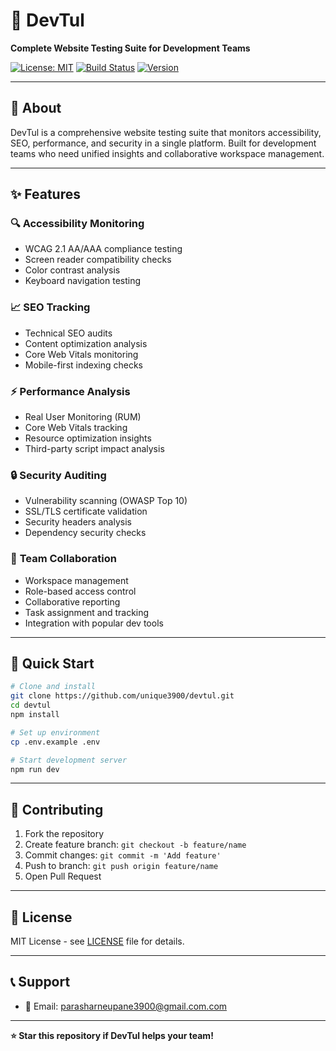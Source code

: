 # 🚀 DevTul

**Complete Website Testing Suite for Development Teams**

[![License: MIT](https://img.shields.io/badge/License-MIT-yellow.svg)](https://opensource.org/licenses/MIT)
[![Build Status](https://img.shields.io/badge/build-passing-brightgreen.svg)](https://github.com/unique3900/devtul)
[![Version](https://img.shields.io/badge/version-1.0.0-blue.svg)](https://github.com/unique3900/devtul/releases)

---

## 📖 About

DevTul is a comprehensive website testing suite that monitors accessibility, SEO, performance, and security in a single platform. Built for development teams who need unified insights and collaborative workspace management.

---

## ✨ Features

### 🔍 **Accessibility Monitoring**
- WCAG 2.1 AA/AAA compliance testing
- Screen reader compatibility checks
- Color contrast analysis
- Keyboard navigation testing

### 📈 **SEO Tracking**
- Technical SEO audits
- Content optimization analysis
- Core Web Vitals monitoring
- Mobile-first indexing checks

### ⚡ **Performance Analysis**
- Real User Monitoring (RUM)
- Core Web Vitals tracking
- Resource optimization insights
- Third-party script impact analysis

### 🔒 **Security Auditing**
- Vulnerability scanning (OWASP Top 10)
- SSL/TLS certificate validation
- Security headers analysis
- Dependency security checks

### 👥 **Team Collaboration**
- Workspace management
- Role-based access control
- Collaborative reporting
- Task assignment and tracking
- Integration with popular dev tools

---

## 🚀 Quick Start

```bash
# Clone and install
git clone https://github.com/unique3900/devtul.git
cd devtul
npm install

# Set up environment
cp .env.example .env

# Start development server
npm run dev
```

---

## 🤝 Contributing

1. Fork the repository
2. Create feature branch: `git checkout -b feature/name`
3. Commit changes: `git commit -m 'Add feature'`
4. Push to branch: `git push origin feature/name`
5. Open Pull Request

---

## 📄 License

MIT License - see [LICENSE](LICENSE) file for details.

---

## 📞 Support

- 📧 Email: parasharneupane3900@gmail.com.com


---

**⭐ Star this repository if DevTul helps your team!**
